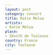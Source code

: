 ```yaml
---
layout: post
category: concert
title: Katie Melua
artists: 
- Katie Melua
place: 
- Zénith de Toulouse
country: France
city: Toulouse
---
```



